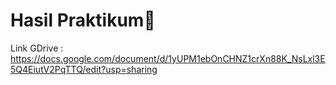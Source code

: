 # Hasil Praktikum:rocket:

Link GDrive : https://docs.google.com/document/d/1yUPM1ebOnCHNZ1crXn88K_NsLxl3E5Q4EiutV2PqTTQ/edit?usp=sharing
